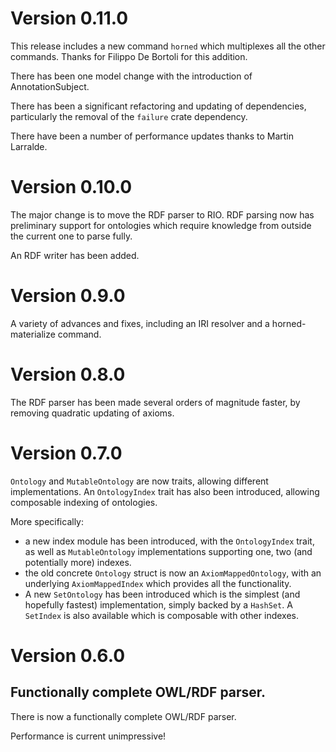 Version 0.11.0
==============

This release includes a new command `horned` which multiplexes all the
other commands. Thanks for Filippo De Bortoli for this addition.

There has been one model change with the introduction of
AnnotationSubject.

There has been a significant refactoring and updating of dependencies,
particularly the removal of the `failure` crate dependency.

There have been a number of performance updates thanks to Martin Larralde.

Version 0.10.0
==============

The major change is to move the RDF parser to RIO. RDF parsing now has
preliminary support for ontologies which require knowledge from
outside the current one to parse fully.

An RDF writer has been added.

Version 0.9.0
=============

A variety of advances and fixes, including an IRI resolver and
a horned-materialize command.

Version 0.8.0
=============

The RDF parser has been made several orders of magnitude faster, by
removing quadratic updating of axioms.

Version 0.7.0
=============

`Ontology` and `MutableOntology` are now traits, allowing different
implementations. An `OntologyIndex` trait has also been introduced,
allowing composable indexing of ontologies.

More specifically:

 - a new index module has been introduced, with the `OntologyIndex`
   trait, as well as `MutableOntology` implementations supporting one,
   two (and potentially more) indexes.
 - the old concrete `Ontology` struct is now an `AxiomMappedOntology`,
   with an underlying `AxiomMappedIndex` which provides all the
   functionality.
 - A new `SetOntology` has been introduced which is the simplest (and
   hopefully fastest) implementation, simply backed by a `HashSet`. A
   `SetIndex` is also available which is composable with other
   indexes.

Version 0.6.0
=============

## Functionally complete OWL/RDF parser.

There is now a functionally complete OWL/RDF parser.

Performance is current unimpressive!
